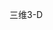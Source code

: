 <span data-ttu-id="52905-101">三维</span><span class="sxs-lookup"><span data-stu-id="52905-101">3-D</span></span>